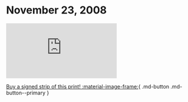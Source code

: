 # November 23, 2008

![](https://www.achewood.com/comic.php?date=11232008)

[Buy a signed strip of this print! :material-image-frame:](https://achewood-holiday-pop-up.myshopify.com/products/strip#11232008){ .md-button .md-button--primary }
